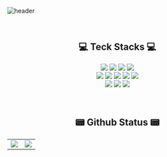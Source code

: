 ![header](https://capsule-render.vercel.app/api?type=slice&color=bf0477&fontColor=e3e1e2&height=150&section=header&text=👋&nbsp;Dong's&nbsp;github&fontSize=70&animation=twinkling&desc=Web&nbsp;application&nbsp;engineer&descAlignY=80&descAlign=67)

<br />

<h2 align="center">💻 Teck Stacks 💻</h2>

<div align="center">
  <!--  langs  -->
  <img src="https://img.shields.io/badge/java-%23ED8B00.svg?style=for-the-badge&logo=java&logoColor=white" />
  <img src="https://img.shields.io/badge/TypeScript-007ACC?style=for-the-badge&logo=typescript&logoColor=white" />
  <img src="https://img.shields.io/badge/JavaScript-323330?style=for-the-badge&logo=javascript&logoColor=F7DF1E" />
  <img src="https://img.shields.io/badge/MySQL-005C84?style=for-the-badge&logo=mysql&logoColor=white" />
  <br />
  
  <!--  frameworks  -->
  <img src="https://img.shields.io/badge/spring-%236DB33F.svg?style=for-the-badge&logo=spring&logoColor=white" />
  <img src="https://img.shields.io/badge/Next-black?style=for-the-badge&logo=next.js&logoColor=white" />
  <img src="https://img.shields.io/badge/Nuxt-002E3B?style=for-the-badge&logo=nuxtdotjs&logoColor=#00DC82" />
  <img src="https://img.shields.io/badge/Laravel-FF2D20?style=for-the-badge&logo=laravel&logoColor=white" />
  <img src="https://img.shields.io/badge/Express.js-000000?style=for-the-badge&logo=express&logoColor=white" />
  <br />
  
  <!--  etc  -->
  <img src="https://img.shields.io/badge/Docker-2CA5E0?style=for-the-badge&logo=docker&logoColor=white" />
  <img src="https://img.shields.io/badge/AWS-%23FF9900.svg?style=for-the-badge&logo=amazon-aws&logoColor=white" />
  <img src="https://img.shields.io/badge/Nginx-009639?style=for-the-badge&logo=nginx&logoColor=white" />
  <br />
</div>
<br />
<br />

<h2 align="center">📟 Github Status 📟</h2>

<table align="center">
  <tr>
    <td>
      <img align="center" src="https://github-readme-stats.vercel.app/api?username=lizill&show_icons=true&theme=radical" />
    </td>
    <td>
      <img align="center" src="https://github-readme-stats.vercel.app/api/top-langs/?username=lizill&hide=php,Blade,HTML,css&langs_count=3&theme=radical" />
    </td>
  </tr>
</table>
